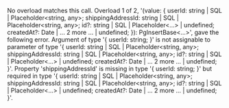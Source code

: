 No overload matches this call.
Overload 1 of 2, '(value: { userId: string | SQL<unknown> | Placeholder<string, any>; shippingAddressId: string | SQL<unknown> | Placeholder<string, any>; id?: string | SQL<unknown> | Placeholder<...> | undefined; createdAt?: Date | ... 2 more ... | undefined; }): PgInsertBase<...>', gave the following error.
Argument of type '{ userId: string; }' is not assignable to parameter of type '{ userId: string | SQL<unknown> | Placeholder<string, any>; shippingAddressId: string | SQL<unknown> | Placeholder<string, any>; id?: string | SQL<unknown> | Placeholder<...> | undefined; createdAt?: Date | ... 2 more ... | undefined; }'.
Property 'shippingAddressId' is missing in type '{ userId: string; }' but required in type '{ userId: string | SQL<unknown> | Placeholder<string, any>; shippingAddressId: string | SQL<unknown> | Placeholder<string, any>; id?: string | SQL<unknown> | Placeholder<...> | undefined; createdAt?: Date | ... 2 more ... | undefined; }'.
